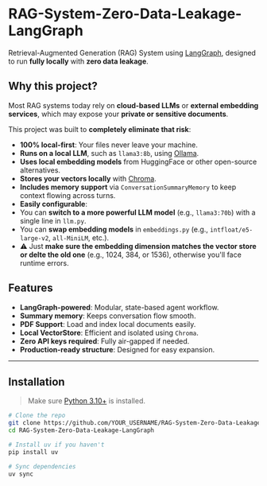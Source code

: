 #  RAG-System-Zero-Data-Leakage-LangGraph

Retrieval-Augmented Generation (RAG) System using [LangGraph](https://github.com/langchain-ai/langgraph), designed to run **fully locally** with **zero data leakage**.

##  Why this project?

Most RAG systems today rely on **cloud-based LLMs** or **external embedding services**, which may expose your **private or sensitive documents**.

This project was built to **completely eliminate that risk**:

-  **100% local-first**: Your files never leave your machine.
-  **Runs on a local LLM**, such as `llama3:8b`, using [Ollama](https://ollama.com).
-  **Uses local embedding models** from HuggingFace or other open-source alternatives.
-  **Stores your vectors locally** with [Chroma](https://github.com/chroma-core/chroma).
-  **Includes memory support** via `ConversationSummaryMemory` to keep context flowing across turns.
-  **Easily configurable**:
  - You can **switch to a more powerful LLM model** (e.g., `llama3:70b`) with a single line in `llm.py`.
  - You can **swap embedding models** in `embeddings.py` (e.g., `intfloat/e5-large-v2`, `all-MiniLM`, etc.).
  - ⚠️ Just **make sure the embedding dimension matches the vector store or delte the old one** (e.g., 1024, 384, or 1536), otherwise you'll face runtime errors.




##  Features

-  **LangGraph-powered**: Modular, state-based agent workflow.
-  **Summary memory**: Keeps conversation flow smooth.
-  **PDF Support**: Load and index local documents easily.
-  **Local VectorStore**: Efficient and isolated using `Chroma`.
-  **Zero API keys required**: Fully air-gapped if needed.
-  **Production-ready structure**: Designed for easy expansion.

---

##  Installation

> Make sure [Python 3.10+](https://www.python.org/downloads/) is installed.

```bash
# Clone the repo
git clone https://github.com/YOUR_USERNAME/RAG-System-Zero-Data-Leakage-LangGraph.git
cd RAG-System-Zero-Data-Leakage-LangGraph

# Install uv if you haven't
pip install uv

# Sync dependencies
uv sync
